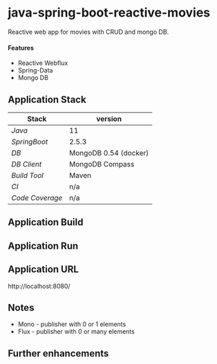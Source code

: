 # java-spring-boot-reactive-movies

Reactive web app for movies with CRUD and mongo DB.

#### Features
- Reactive Webflux
- Spring-Data
- Mongo DB

##

## Application Stack

Stack  | version |
--- | --- |  
*Java* | 11
*SpringBoot* | 2.5.3
*DB* | MongoDB 0.54 (docker)
*DB Client* | MongoDB Compass
*Build Tool* | Maven
*CI* | n/a
*Code Coverage* | n/a

##

## Application Build

## Application Run


## Application URL
http://localhost:8080/


## Notes
* Mono - publisher with 0 or 1 elements
* Flux - publisher with 0 or many elements

## Further enhancements 

